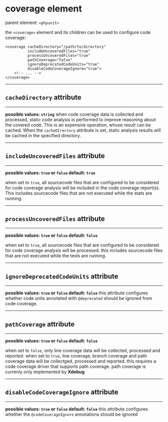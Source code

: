 # coverage element
parent element: `<phpunit>`

the `<coverage>` element and its children can be used to configure code coverage:
```
<coverage cacheDirectory="/path/to/directory"
          includeUncoveredFiles="true"
          processUncoveredFiles="true"
          pathCoverage="false"
          ignoreDeprecatedCodeUnits="true"
          disableCodeCoverageIgnore="true">
    <!-- ... -->
</coverage>
```
---
## `cacheDirectory` attribute
---

**possible values: `string`**
when code coverage data is collected and processed, static code analysis is performed to improve reasoning about the covered code. This is an expensive operation, whose result can be cached. When the `cacheDIrectory` attribute is set, static analysis results will be cached in the specified directory.

---
## `includeUncoveredFiles` attribute
---
**possible values: `true` or `false` default: `true`**


when set to `true`, all sourcecode files that are configured to be considered for code coverage analysis will be included in the code coverage report(s). This includes sourcecode files that are not executed while the stats are running.


---
## `processUncoveredFiles` attribute
---
**possible values: `true` or `false` default: `false`**

when set to `true`, all sourcecode files that are configured to be considered for code coverage analysis will be processed. this includes sourcecode files that are not executed while the tests are running.


---
## `ignoreDeprecatedCodeUnits` attribute
---
**possible values: `true` or `false` default: `false`**
this attribute configures whether code units annotated with `@deprecated` should be ignored from code coverage.

---
## `pathCoverage` attribute
---
**possible values: `true` or `false` default: `false`**

when set to `false`, only line coverage data will be collected, processed and reported.
when set to `true`, line coverage, branch coverage and path coverage data will be collectged, processed and reported. this requires a code coverage driver that supports path coverage. path coverage is currenly only implemented by **Xdebug**


---
## `disableCodeCoverageIgnore` attribute
---
**possible values: `true` or `false` default: `false`**
this attribute configures whether the `@codeCoverageIgnore` annotations should be ignored
